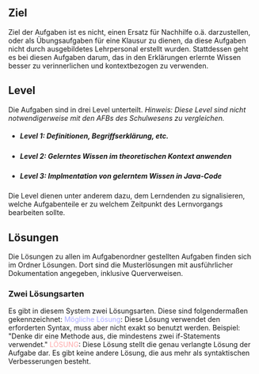 ## Ziel
Ziel der Aufgaben ist es nicht, einen Ersatz für Nachhilfe o.ä. darzustellen, oder als Übungsaufgaben für eine Klausur zu dienen, da diese Aufgaben nicht durch ausgebildetes Lehrpersonal erstellt wurden. Stattdessen geht es bei diesen Aufgaben darum, das in den Erklärungen erlernte Wissen besser zu verinnerlichen und kontextbezogen zu verwenden.

## Level
Die Aufgaben sind in drei Level unterteilt.
*Hinweis: Diese Level sind nicht notwendigerweise mit den AFBs des Schulwesens zu vergleichen.*
+ ##### Level 1: Definitionen, Begriffserklärung, etc.
+ ##### Level 2: Gelerntes Wissen im theoretischen Kontext anwenden
+ ##### Level 3: Implmentation von gelerntem Wissen in Java-Code
Die Level dienen unter anderem dazu, dem Lerndenden zu signalisieren, welche Aufgabenteile er zu welchem Zeitpunkt des Lernvorgangs bearbeiten sollte.

## Lösungen
Die Lösungen zu allen im Aufgabenordner gestellten Aufgaben finden sich im Ordner Lösungen.
Dort sind die Musterlösungen mit ausführlicher Dokumentation angegeben, inklusive Querverweisen.
### Zwei Lösungsarten
Es gibt in diesem System zwei Lösungsarten. Diese sind folgendermaßen gekennzeichnet:
<span style="color:#aaaaff">Mögliche Lösung</span>: Diese Lösung verwendet den erforderten Syntax, muss aber nicht exakt so benutzt werden. Beispiel: "Denke dir eine Methode aus, die mindestens zwei if-Statements verwendet."
<span style="color:#ffaaaa">LÖSUNG</span>: Diese Lösung stellt die genau verlangte Lösung der Aufgabe dar. Es gibt keine andere Lösung, die aus mehr als syntaktischen Verbesserungen besteht.